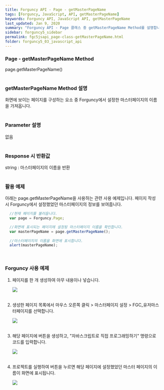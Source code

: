 ```yaml
---
title: Forguncy API - Page - getMasterPageName
tags: [Forguncy, JavaScript, API, getMasterPageName]
keywords: Forguncy API, JavaScript API, getMasterPageName
last_updated: Jan 9, 2020
summary: "Forguncy API - Page 클래스 중 getMasterPageName Method를 설명합니다."
sidebar: forguncy5_sidebar
permalink: fgc5jsapi_page-class-getMasterPageName.html
folder: forguncy5_03_javascript_api
---
```


### Page - getMasterPageName Method
page.getMasterPageName()
<br /><br />

### getMasterPageName Method 설명
화면에 보이는 페이지를 구성하는 요소 중 Forguncy에서 설정한 마스터페이지의 이름을 가져옵니다.
<br /><br />

### Parameter 설명
없음
<br /><br />

### Response 시 반환값
string : 마스터페이지의 이름을 반환
<br /><br />

### 활용 예제
아래는 page.getMasterPageName을 사용하는 관련 사용 예제입니다. 페이지 작성 시 Forguncy에서 설정했었던 마스터페이지의 정보를 보여줍니다.
<br />

~~~javascript
  //현재 페이지를 불러옵니다.
  var page = Forguncy.Page;

  //화면에 표시되는 페이지에 설정됭 마스터페이지 이름을 확인합니다.
  var masterPageName = page.getMasterPageName();
  
  //마스터페이지의 이름을 화면에 표시합니다.
  alert(masterPageName);
~~~

<br />

### Forguncy 사용 예제

1. 페이지를 한 개 생성하여 아무 내용이나 넣습니다.

    ![]({{site.url}}/images/forguncy5/ex-ss_page-getmasterpagename01.png)
    <br /><br />

2. 생성한 페이지 목록에서 마우스 오른쪽 클릭 > 마스터페이지 설정 > FGC_유저마스터페이지를 선택합니다.

    ![]({{site.url}}/images/forguncy5/ex-ss_page-getmasterpagename02.png)
    <br /><br />

3. 해당 페이지에 버튼을 생성하고, "자바스크립트로 직접 프로그래밍하기" 명령으로 코드를 입력합니다.

    ![]({{site.url}}/images/forguncy5/ex-ss_page-getmasterpagename03.png)
    <br /><br />

4. 프로젝트를 실행하여 버튼을 누르면 해당 페이지에 설정했었던 마스터 페이지의 이름이 화면에 표시됩니다.

    ![]({{site.url}}/images/forguncy5/ex-ss_page-getmasterpagename04.png)

<br /><br />
